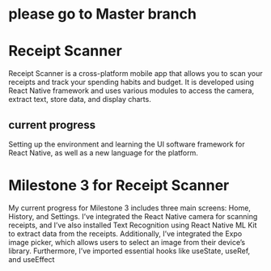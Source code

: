 # please go to Master branch
# Receipt Scanner 

Receipt Scanner is a cross-platform mobile app that allows you to scan your receipts and track your spending habits and budget. It is developed using React Native framework and uses various modules to access the camera, extract text, store data, and display charts.

## current progress
Setting up the environment and learning the UI software framework for React Native, as well as a new language for the platform.

# Milestone 3 for Receipt Scanner 
My current progress for Milestone 3 includes three main screens: Home, History, and Settings. I’ve integrated the React Native camera for scanning receipts, and I’ve also installed Text Recognition using React Native ML Kit to extract data from the receipts. Additionally, I’ve integrated the Expo image picker, which allows users to select an image from their device’s library. Furthermore, I’ve imported essential hooks like useState, useRef, and useEffect
